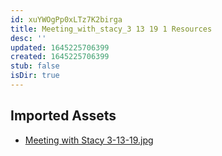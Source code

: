 ```yaml
---
id: xuYWOgPp0xLTz7K2birga
title: Meeting_with_stacy_3 13 19 1 Resources
desc: ''
updated: 1645225706399
created: 1645225706399
stub: false
isDir: true
---
```

## Imported Assets
- [Meeting with Stacy 3-13-19.jpg](/assets/meeting-with-stacy-3-13-19-EbEtlzJlDFbj.jpg)
